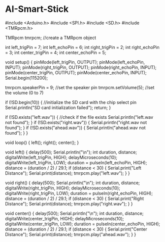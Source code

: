 # AI-Smart-Stick
#include <Arduino.h>
#include <SPI.h>
#include <SD.h>
#include <TMRpcm.h>

TMRpcm tmrpcm; //create a TMRpcm object

int left_trigPin = 7;
int left_echoPin = 6;
int right_trigPin = 2;
int right_echoPin = 3;
int center_trigPin = 4;
int center_echoPin = 5;

void setup() {
  pinMode(left_trigPin, OUTPUT);
  pinMode(left_echoPin, INPUT);
  pinMode(right_trigPin, OUTPUT);
  pinMode(right_echoPin, INPUT);
  pinMode(center_trigPin, OUTPUT);
  pinMode(center_echoPin, INPUT);
  Serial.begin(115200);
  
  tmrpcm.speakerPin = 9; //set the speaker pin
  tmrpcm.setVolume(5); //set the volume (0 to 7)
  
  if (!SD.begin(10)) { //initialize the SD card with the chip select pin
    Serial.println("SD card initialization failed");
    return;
  }
  
  if (!SD.exists("left.wav")) { //check if the file exists
    Serial.println("left.wav not found");
  }
  if (!SD.exists("right.wav")) {
    Serial.println("right.wav not found");
  }
  if (!SD.exists("ahead.wav")) {
    Serial.println("ahead.wav not found");
  }
}

void loop() {
  left();
  right();
  center();
}

void left() {
  delay(500);
  Serial.println("\n");
  int duration, distance;
  digitalWrite(left_trigPin, HIGH);
  delayMicroseconds(10);
  digitalWrite(left_trigPin, LOW);
  duration = pulseIn(left_echoPin, HIGH);
  distance = (duration / 2) / 29.1;
  if (distance < 30) {
    Serial.print("Left Distance");
    Serial.print(distance);
    tmrpcm.play("left.wav");
  }
}

void right() {
  delay(500);
  Serial.println("\n");
  int duration, distance;
  digitalWrite(right_trigPin, HIGH);
  delayMicroseconds(10);
  digitalWrite(right_trigPin, LOW);
  duration = pulseIn(right_echoPin, HIGH);
  distance = (duration / 2) / 29.1;
  if (distance < 30) {
    Serial.print("Right Distance");
    Serial.print(distance);
    tmrpcm.play("right.wav");
  }
}

void center() {
  delay(500);
  Serial.println("\n");
  int duration, distance;
  digitalWrite(center_trigPin, HIGH);
  delayMicroseconds(10);
  digitalWrite(center_trigPin, LOW);
  duration = pulseIn(center_echoPin, HIGH);
  distance = (duration / 2) / 29.1;
  if (distance < 30) {
    Serial.print("Center Distance");
    Serial.print(distance);
    tmrpcm.play("ahead.wav");
  }
}
